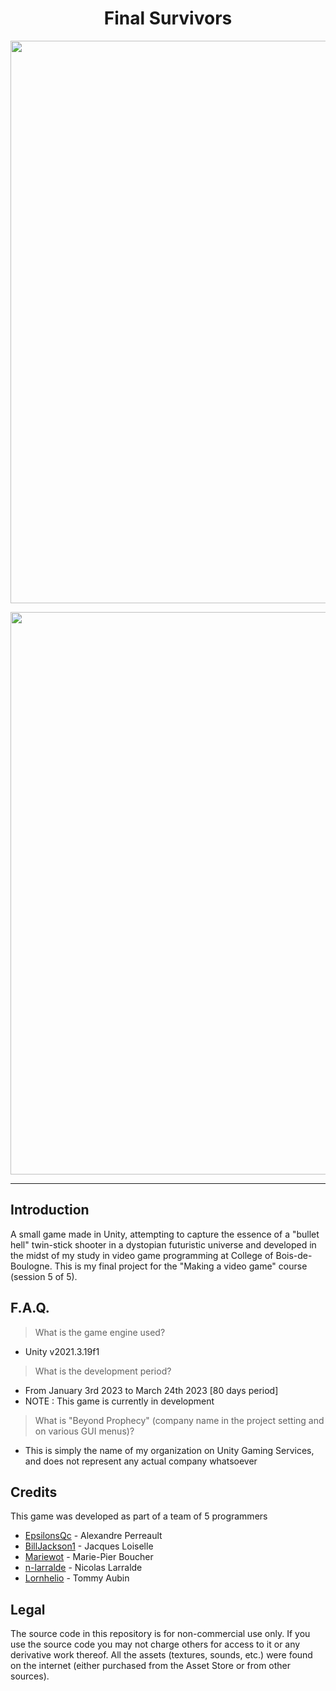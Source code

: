 <h1 align="center">Final Survivors</h1>
<p align="center"><img width="900" src="https://user-images.githubusercontent.com/11299907/221451090-a7b17bb5-f694-4b54-a122-980bf8947eb0.png"></p>
<p align="center"><img width="900" src="https://user-images.githubusercontent.com/11299907/221451094-99e5e7f7-6f52-4199-b11f-99c846ae9dca.png"></p>

---

## Introduction
A small game made in Unity, attempting to capture the essence of a "bullet hell" twin-stick shooter in a dystopian futuristic universe and developed in the midst of my study in video game programming at College of Bois-de-Boulogne. This is my final project for the "Making a video game" course (session 5 of 5).

## F.A.Q.

> What is the game engine used?
- Unity v2021.3.19f1

> What is the development period?
- From January 3rd 2023 to March 24th 2023 [80 days period]
- NOTE : This game is currently in development

> What is "Beyond Prophecy" (company name in the project setting and on various GUI menus)?
- This is simply the name of my organization on Unity Gaming Services, and does not represent any actual company whatsoever

## Credits
This game was developed as part of a team of 5 programmers

- [EpsilonsQc](https://github.com/EpsilonsQc) - Alexandre Perreault
- [BillJackson1](https://github.com/BillJackson1) - Jacques Loiselle
- [Mariewot](https://github.com/Mariewot) - Marie-Pier Boucher
- [n-larralde](https://github.com/n-larralde) - Nicolas Larralde
- [Lornhelio](https://github.com/Lornhelio) - Tommy Aubin

## Legal
The source code in this repository is for non-commercial use only. If you use the source code you may not charge others for access to it or any derivative work thereof. All the assets (textures, sounds, etc.) were found on the internet (either purchased from the Asset Store or from other sources).
